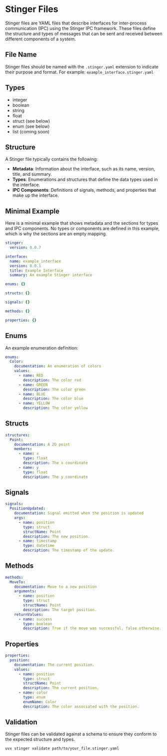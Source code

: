 # Stinger Files

Stinger files are YAML files that describe interfaces for inter-process communication (IPC) using the Stinger IPC framework. These files define the structure and types of messages that can be sent and received between different components of a system.

## File Name

Stinger files should be named with the `.stinger.yaml` extension to indicate their purpose and format.
For example: `example_interface.stinger.yaml`

## Types

 * integer
 * boolean
 * string
 * float
 * struct (see below)
 * enum (see below)
 * list (coming soon)


## Structure

A Stinger file typically contains the following:

- **Metadata**: Information about the interface, such as its name, version, title, and summary.
- **Types**: Enumerations and structures that define the data types used in the interface.
- **IPC Components**: Definitions of signals, methods, and properties that make up the interface.

## Minimal Example

Here is a minimal example that shows metadata and the sections for types and IPC components.  No types or components are defined in this example, which is why the sections are an empty mapping.

```yaml
stinger:
  version: 0.0.7

interface:
  name: example_interface
  version: 0.0.1
  title: Example Interface
  summary: An example Stinger interface

enums: {}

structs: {}

signals: {}

methods: {}

properties: {}

```

## Enums

An example enumeration definition:

```yaml
enums:
  Color:
    documentation: An enumeration of colors
    values:
      - name: RED
        description: The color red
      - name: GREEN
        description: The color green
      - name: BLUE
        description: The color blue
      - name: YELLOW
        description: The color yellow
```

## Structs

```yaml
structures:
  Point:
    documentation: A 2D point
    members:
      - name: x
        type: float
        description: The x coordinate
      - name: y
        type: float
        description: The y coordinate
```

## Signals

```yaml
signals:
  PositionUpdated:
    documentation: Signal emitted when the position is updated
    args:
      - name: position
        type: struct
        structName: Point
        description: The new position.
      - name: timestamp
        type: datetime
        description: The timestamp of the update.
```

## Methods

```yaml
methods:
  MoveTo:
    documentation: Move to a new position
    arguments:
      - name: position
        type: struct
        structName: Point
        description: The target position.
    returnValues:
      - name: success
        type: boolean
        description: True if the move was successful, false otherwise.
```

## Properties

```yaml
properties:
  position:
    documentation: The current position.
    values:
      - name: position
        type: struct
        structName: Point
        description: The current position.
      - name: color
        type: enum
        enumName: Color
        description: The color associated with the position.
```

## Validation
Stinger files can be validated against a schema to ensure they conform to the expected structure and types. 

```bash
uvx stinger validate path/to/your_file.stinger.yaml
```
